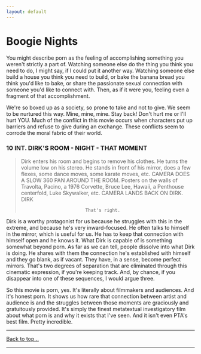 ```yaml
---
layout: default
---
```

# Boogie Nights
You might describe porn as the feeling of accomplishing something you weren't strictly a part of. Watching someone else do the thing you think you need to do, I might say, if I could put it another way. Watching someone else build a house you think you need to build, or bake the banana bread you think you'd like to bake, or share the passionate sexual connection with someone you'd like to connect with. Then, as if it were you, feeling even a fragment of that accomplishment.

We're so boxed up as a society, so prone to take and not to give. We seem to be nurtured this way. Mine, mine, mine. Stay back! Don't hurt me or I'll hurt YOU. Much of the conflict in this movie occurs when characters put up barriers and refuse to give during an exchange. These conflicts seem to corrode the moral fabric of their world.

### 10 INT. DIRK'S ROOM - NIGHT - THAT MOMENT

>Dirk enters his room and begins to remove his clothes. He turns the volume low on his stereo. He stands in front of his mirror, does a few flexes, some dance moves, some karate moves, etc. CAMERA DOES A SLOW 360 PAN AROUND THE ROOM. Posters on the walls of Travolta, Pacino, a 1976 Corvette, Bruce Lee, Hawaii, a Penthouse centerfold, Luke Skywalker, etc. CAMERA LANDS BACK ON DIRK.
>                                 DIRK
>
>                             That's right.

Dirk is a worthy protagonist for us because he struggles with this in the extreme, and because he's very inward-focused. He often talks to himself in the mirror, which is useful for us. He has to keep that connection with himself open and he knows it. What Dirk is capable of is something somewhat beyond porn. As far as we can tell, people dissolve into what Dirk is doing. He shares with them the connection he's established with himself and they go blank, as if vacant. They have, in a sense, become perfect mirrors. That's two degrees of separation that are eliminated through this cinematic expression, if you're keeping track. And, by chance, if you disappear into one of these sequences, I would argue three.

So this movie is porn, yes. It's literally about filmmakers and audiences. And it's honest porn. It shows us how rare that connection between artist and audience is and the struggles between those moments are graciously and gratuitously provided. It's simply the finest metatextual investigatory film about what porn is and why it exists that I've seen. And it isn't even PTA's best film. Pretty incredible.

* * *
[Back to top...](fc.html)
* * *
